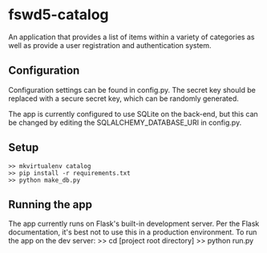 # fswd5-catalog
An application that provides a list of items within a variety of categories as
well as provide a user registration and authentication system.

## Configuration
Configuration settings can be found in config.py. The secret key should be
replaced with a secure secret key, which can be randomly generated.

The app is currently configured to use SQLite on the back-end, but this can be
changed by editing the SQLALCHEMY_DATABASE_URI in config.py.


## Setup
    >> mkvirtualenv catalog
    >> pip install -r requirements.txt
    >> python make_db.py

## Running the app
The app currently runs on Flask's built-in development server. Per the Flask
documentation, it's best not to use this in a production environment. To run
the app on the dev server:
    >> cd [project root directory]
    >> python run.py
